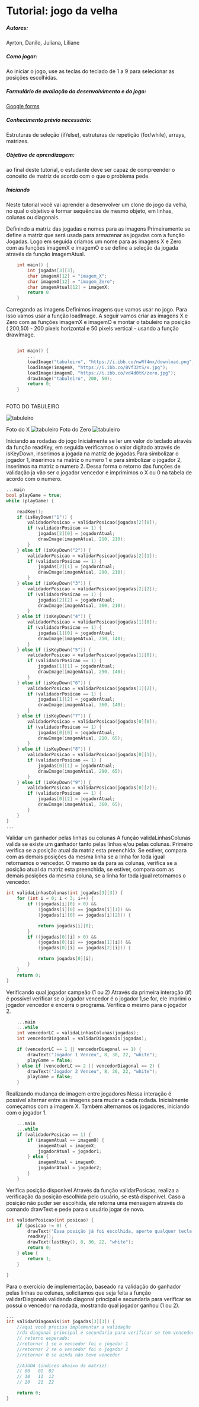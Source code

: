 # Tutorial: jogo da velha
##### Autores: 
Ayrton, Danilo, Juliana, Liliane

##### Como jogar:
Ao iniciar o jogo, use as teclas do teclado de 1 a 9 para selecionar as posições escolhidas.

##### Formulário de avaliação do desenvolvimento e do jogo:
[Google forms](https://docs.google.com/forms/d/1yqii0mhUsLNflf9Oy4swfCSb3FWstC5kPNRm-SPcjMw/edit?usp=sharing)

##### Conhecimento prévio necessário: 
Estruturas de seleção (if/else), estruturas de repetição (for/while), arrays, matrizes.

##### Objetivo de aprendizagem: 
ao final deste tutorial, o estudante deve ser capaz de compreender o conceito de matriz de acordo com o que o problema pede.

##### Iniciando
Neste tutorial você vai aprender a desenvolver um clone do jogo da velha, no qual o objetivo é formar sequências de mesmo objeto, em linhas, colunas ou diagonais.


Definindo a matriz das jogadas e nomes para as imagens
Primeiramente se define a matriz que será usada para armazenar as jogadas com a função Jogadas. Logo em seguida criamos um nome para as imagens X e Zero com as funções imagemX e imagemO e se define a seleção da jogada através da função imagemAtual.
```cpp
    int main() {
        int jogadas[3][3];
        char imagemX[12] = "imagem_X";
        char imagemO[12] = "imagem_Zero";
        char imagemAtual[12] = imagemX;
        return 0
    }
```

Carregando as imagens
Definimos imagens que vamos usar no jogo. Para isso vamos usar a função loadImage. A seguir vamos criar as imagens X e Zero com as funções imagemX e imagemO e montar o tabuleiro na posição ( 200,50) - 200 pixels horizontal e 50 pixels vertical - usando a função drawImage.
```cpp

    int main() {
        ...
        loadImage("tabuleiro", "https://i.ibb.co/nwRf4mx/download.png");
        loadImage(imagemX, "https://i.ibb.co/BVf32tS/x.jpg");
        loadImage(imagemO, "https://i.ibb.co/vd4d0tK/zero.jpg");
        drawImage("tabuleiro", 200, 50);
        return 0;
    }
    

```
FOTO DO TABULEIRO

![tabuleiro](https://i.ibb.co/nwRf4mx/download.png)

Foto do X
![tabuleiro](https://i.ibb.co/BVf32tS/x.jpg)
Foto do Zero
![tabuleiro](https://i.ibb.co/vd4d0tK/zero.jpg)

Iniciando as rodadas do jogo
Inicialmente se ler um valor do teclado através da função readKey, em seguida verificamos o valor digitado através de isKeyDown, inserimos a jogada na matriz de jogadas.Para simbolizar o jogador 1, inserimos na matriz o numero 1 e para simbolizar o jogador 2, inserimos na matriz o numero 2. Dessa forma o retorno das funções de validação ja vão ser o jogador vencedor e imprimimos o X ou 0 na tabela de acordo com o numero.
```cpp
...main
bool playGame = true;
while (playGame) {

    readKey();
    if (isKeyDown("1")) {
        validadorPosicao = validarPosicao(jogadas[2][0]);
        if (validadorPosicao == 1) {
            jogadas[2][0] = jogadorAtual;
            drawImage(imagemAtual, 210, 210);
        }
    } else if (isKeyDown("2")) {
        validadorPosicao = validarPosicao(jogadas[2][1]);
        if (validadorPosicao == 1) {
            jogadas[2][1] = jogadorAtual;
            drawImage(imagemAtual, 290, 210);
        }
    } else if (isKeyDown("3")) {
        validadorPosicao = validarPosicao(jogadas[2][2]);
        if (validadorPosicao == 1) {
            jogadas[2][2] = jogadorAtual;
            drawImage(imagemAtual, 360, 210);
        }
    } else if (isKeyDown("4")) {
        validadorPosicao = validarPosicao(jogadas[1][0]);
        if (validadorPosicao == 1) {
            jogadas[1][0] = jogadorAtual;
            drawImage(imagemAtual, 210, 140);
        }
    } else if (isKeyDown("5")) {
        validadorPosicao = validarPosicao(jogadas[1][0]);
        if (validadorPosicao == 1) {
            jogadas[1][1] = jogadorAtual;
            drawImage(imagemAtual, 290, 140);
        }
    } else if (isKeyDown("6")) {
        validadorPosicao = validarPosicao(jogadas[1][2]);
        if (validadorPosicao == 1) {
            jogadas[1][2] = jogadorAtual;
            drawImage(imagemAtual, 360, 140);
        }
    } else if (isKeyDown("7")) {
        validadorPosicao = validarPosicao(jogadas[0][0]);
        if (validadorPosicao == 1) {
            jogadas[0][0] = jogadorAtual;
            drawImage(imagemAtual, 210, 65);
        }
    } else if (isKeyDown("8")) {
        validadorPosicao = validarPosicao(jogadas[0][1]);
        if (validadorPosicao == 1) {
            jogadas[0][1] = jogadorAtual;
            drawImage(imagemAtual, 290, 65);
        }
    } else if (isKeyDown("9")) {
        validadorPosicao = validarPosicao(jogadas[0][2]);
        if (validadorPosicao == 1) {
            jogadas[0][2] = jogadorAtual;
            drawImage(imagemAtual, 360, 65);
        }
    }
}
...
```

	
Validar um ganhador pelas linhas ou colunas
A função validaLinhasColunas valida se existe um ganhador tanto pelas linhas e/ou pelas colunas. Primeiro verifica se a posição atual da matriz esta preenchida. Se estiver, compara com as demais posições da mesma linha se a linha for toda igual retornamos o vencedor. O mesmo se da para as colunas, verifica se a posição atual da matriz esta preenchida, se estiver, compara com as demais posições da mesma coluna, se a linha for toda igual retornamos o vencedor.
```cpp
int validaLinhasColunas(int jogadas[3][3]) {
    for (int i = 0; i < 3; i++) {
        if ((jogadas[i][0] > 0) &&
            (jogadas[i][0] == jogadas[i][1]) &&
            (jogadas[i][0] == jogadas[i][2])) {

            return jogadas[i][0];
        }
        if ((jogadas[0][i] > 0) &&
            (jogadas[0][i] == jogadas[1][i]) &&
            (jogadas[0][i] == jogadas[2][i])) {

            return jogadas[0][i];
        }
    }
    return 0;
}
```

Verificando qual jogador campeão (1 ou 2)
Através da primeira interação (if) é possivel verificar se o jogador vencedor é o jogador 1,se for, ele imprimi o jogador vencedor e encerra o programa. Verifica o mesmo para o jogador 2.

```cpp
    ...main
    ...while
    int vencedorLC = validaLinhasColunas(jogadas);
    int vencedorDiagonal = validarDiagonais(jogadas);

    if (vencedorLC == 1 || vencedorDiagonal == 1) {
        drawText("Jogador 1 Venceu", 8, 30, 22, "white");
        playGame = false;
    } else if (vencedorLC == 2 || vencedorDiagonal == 2) {
        drawText("Jogador 2 Venceu", 8, 30, 22, "white");
        playGame = false;
    }
 ```       
        
Realizando mudança de imagem entre jogadores
Nessa interação é possível alternar entre as imagens para mudar a cada rodada. Inicialmente começamos com a imagem X. Também alternamos os jogadores, iniciando com o jogador 1.
```cpp
    ...main
    ...while
    if (validadorPosicao == 1) {
        if (imagemAtual == imagemO) {
            imagemAtual = imagemX;
            jogadorAtual = jogador1;
        } else {
            imagemAtual = imagemO;
            jogadorAtual = jogador2;
        }
    }
```


Verifica posição disponível
Através da função validarPosicao, realiza a verificação da posição escolhida pelo usuário, se está disponível. Caso a posição não puder ser escolhida, ele retorna uma mensagem através do comando drawText e pede para o usuário jogar de novo.

```cpp
int validarPosicao(int posicao) {
    if (posicao != 0) {
        drawText("Essa posição já foi escolhida, aperte qualquer tecla para continuar e jogue de novo", 8, 30, 22, "white");
        readKey();
        drawText(lastKey(), 8, 30, 22, "white");
        return 0;
    } else {
        return 1;
    }

}
```

Para o exercício de implementação, baseado na validação do ganhador pelas linhas ou colunas, solicitamos que seja feita a função validarDiagonais validando diagonal principal e secundaria para verificar se possui o vencedor na rodada, mostrando qual jogador ganhou (1 ou 2).

```cpp
...
int validarDiagonais(int jogadas[3][3]) {
    //aqui você precisa implementar a validação
    //da diagonal principal e secundaria para verificar se tem vencedor
    // retorno esperado:
    //retornar 1 se o vencedor foi o jogador 1
    //retornar 2 se o vencedor foi o jogador 2
    //retornar 0 se ainda não teve vencedor

    //AJUDA (indices abaixo da matriz):
    // 00   01 	02
    // 10	11	12
    // 20	21	22 

    return 0;
}
```
